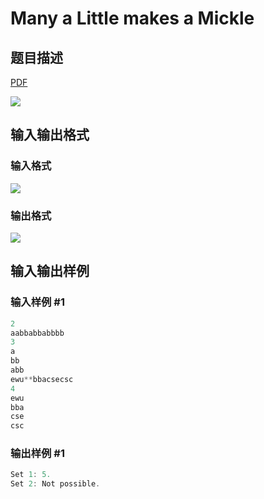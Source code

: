 # Many a Little makes a Mickle

## 题目描述

[problemUrl]: https://uva.onlinejudge.org/index.php?option=com_onlinejudge&Itemid=8&category=20&page=show_problem&problem=1801

[PDF](https://uva.onlinejudge.org/external/108/p10860.pdf)

![](https://cdn.luogu.com.cn/upload/vjudge_pic/UVA10860/5c542138b4b048f4829a6e39ad66d1bba5499d49.png)

## 输入输出格式

### 输入格式

![](https://cdn.luogu.com.cn/upload/vjudge_pic/UVA10860/ada8c6fa11af90d8f3fac36803dfae3367b19972.png)

### 输出格式

![](https://cdn.luogu.com.cn/upload/vjudge_pic/UVA10860/cee8435e0dacf1171a63a358f5c23aa2008d5513.png)

## 输入输出样例

### 输入样例 #1

```cpp
2
aabbabbabbbb
3
a
bb
abb
ewu**bbacsecsc
4
ewu
bba
cse
csc
```


### 输出样例 #1

```cpp
Set 1: 5.
Set 2: Not possible.
```


